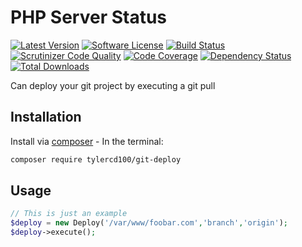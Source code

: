 # PHP Server Status
[![Latest Version](https://img.shields.io/github/release/tylercd100/git-deploy.svg?style=flat-square)](https://github.com/tylercd100/git-deploy/releases)
[![Software License](https://img.shields.io/badge/license-MIT-brightgreen.svg?style=flat-square)](LICENSE.md)
[![Build Status](https://travis-ci.org/tylercd100/git-deploy.svg?branch=master)](https://travis-ci.org/tylercd100/git-deploy)
[![Scrutinizer Code Quality](https://scrutinizer-ci.com/g/tylercd100/git-deploy/badges/quality-score.png?b=master)](https://scrutinizer-ci.com/g/tylercd100/git-deploy/?branch=master)
[![Code Coverage](https://scrutinizer-ci.com/g/tylercd100/git-deploy/badges/coverage.png?b=master)](https://scrutinizer-ci.com/g/tylercd100/git-deploy/?branch=master)
[![Dependency Status](https://www.versioneye.com/user/projects/56f3252c35630e0029db0187/badge.svg?style=flat)](https://www.versioneye.com/user/projects/56f3252c35630e0029db0187)
[![Total Downloads](https://img.shields.io/packagist/dt/tylercd100/git-deploy.svg?style=flat-square)](https://packagist.org/packages/tylercd100/git-deploy)

Can deploy your git project by executing a git pull

## Installation

Install via [composer](https://getcomposer.org/) - In the terminal:
```bash
composer require tylercd100/git-deploy
```

## Usage

```php
// This is just an example
$deploy = new Deploy('/var/www/foobar.com','branch','origin');
$deploy->execute();
```